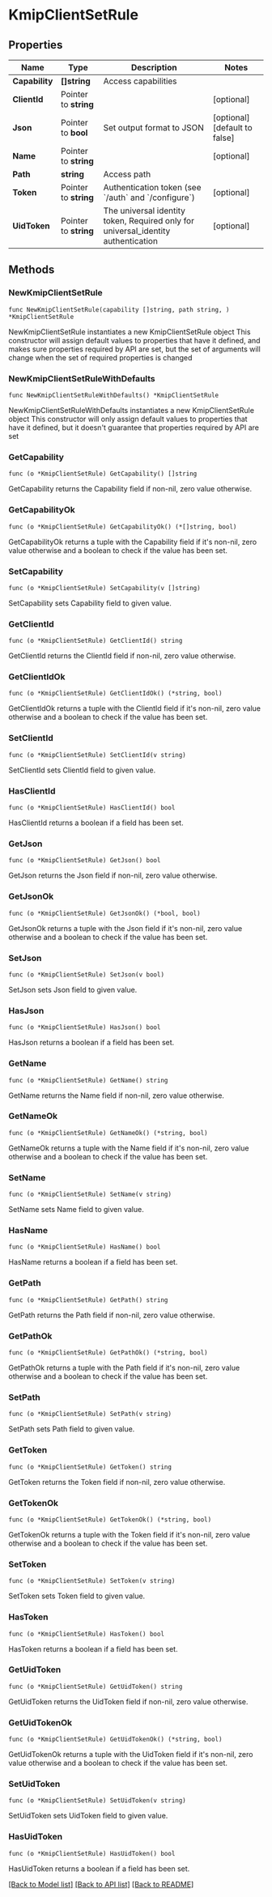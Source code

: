 # KmipClientSetRule

## Properties

Name | Type | Description | Notes
------------ | ------------- | ------------- | -------------
**Capability** | **[]string** | Access capabilities | 
**ClientId** | Pointer to **string** |  | [optional] 
**Json** | Pointer to **bool** | Set output format to JSON | [optional] [default to false]
**Name** | Pointer to **string** |  | [optional] 
**Path** | **string** | Access path | 
**Token** | Pointer to **string** | Authentication token (see &#x60;/auth&#x60; and &#x60;/configure&#x60;) | [optional] 
**UidToken** | Pointer to **string** | The universal identity token, Required only for universal_identity authentication | [optional] 

## Methods

### NewKmipClientSetRule

`func NewKmipClientSetRule(capability []string, path string, ) *KmipClientSetRule`

NewKmipClientSetRule instantiates a new KmipClientSetRule object
This constructor will assign default values to properties that have it defined,
and makes sure properties required by API are set, but the set of arguments
will change when the set of required properties is changed

### NewKmipClientSetRuleWithDefaults

`func NewKmipClientSetRuleWithDefaults() *KmipClientSetRule`

NewKmipClientSetRuleWithDefaults instantiates a new KmipClientSetRule object
This constructor will only assign default values to properties that have it defined,
but it doesn't guarantee that properties required by API are set

### GetCapability

`func (o *KmipClientSetRule) GetCapability() []string`

GetCapability returns the Capability field if non-nil, zero value otherwise.

### GetCapabilityOk

`func (o *KmipClientSetRule) GetCapabilityOk() (*[]string, bool)`

GetCapabilityOk returns a tuple with the Capability field if it's non-nil, zero value otherwise
and a boolean to check if the value has been set.

### SetCapability

`func (o *KmipClientSetRule) SetCapability(v []string)`

SetCapability sets Capability field to given value.


### GetClientId

`func (o *KmipClientSetRule) GetClientId() string`

GetClientId returns the ClientId field if non-nil, zero value otherwise.

### GetClientIdOk

`func (o *KmipClientSetRule) GetClientIdOk() (*string, bool)`

GetClientIdOk returns a tuple with the ClientId field if it's non-nil, zero value otherwise
and a boolean to check if the value has been set.

### SetClientId

`func (o *KmipClientSetRule) SetClientId(v string)`

SetClientId sets ClientId field to given value.

### HasClientId

`func (o *KmipClientSetRule) HasClientId() bool`

HasClientId returns a boolean if a field has been set.

### GetJson

`func (o *KmipClientSetRule) GetJson() bool`

GetJson returns the Json field if non-nil, zero value otherwise.

### GetJsonOk

`func (o *KmipClientSetRule) GetJsonOk() (*bool, bool)`

GetJsonOk returns a tuple with the Json field if it's non-nil, zero value otherwise
and a boolean to check if the value has been set.

### SetJson

`func (o *KmipClientSetRule) SetJson(v bool)`

SetJson sets Json field to given value.

### HasJson

`func (o *KmipClientSetRule) HasJson() bool`

HasJson returns a boolean if a field has been set.

### GetName

`func (o *KmipClientSetRule) GetName() string`

GetName returns the Name field if non-nil, zero value otherwise.

### GetNameOk

`func (o *KmipClientSetRule) GetNameOk() (*string, bool)`

GetNameOk returns a tuple with the Name field if it's non-nil, zero value otherwise
and a boolean to check if the value has been set.

### SetName

`func (o *KmipClientSetRule) SetName(v string)`

SetName sets Name field to given value.

### HasName

`func (o *KmipClientSetRule) HasName() bool`

HasName returns a boolean if a field has been set.

### GetPath

`func (o *KmipClientSetRule) GetPath() string`

GetPath returns the Path field if non-nil, zero value otherwise.

### GetPathOk

`func (o *KmipClientSetRule) GetPathOk() (*string, bool)`

GetPathOk returns a tuple with the Path field if it's non-nil, zero value otherwise
and a boolean to check if the value has been set.

### SetPath

`func (o *KmipClientSetRule) SetPath(v string)`

SetPath sets Path field to given value.


### GetToken

`func (o *KmipClientSetRule) GetToken() string`

GetToken returns the Token field if non-nil, zero value otherwise.

### GetTokenOk

`func (o *KmipClientSetRule) GetTokenOk() (*string, bool)`

GetTokenOk returns a tuple with the Token field if it's non-nil, zero value otherwise
and a boolean to check if the value has been set.

### SetToken

`func (o *KmipClientSetRule) SetToken(v string)`

SetToken sets Token field to given value.

### HasToken

`func (o *KmipClientSetRule) HasToken() bool`

HasToken returns a boolean if a field has been set.

### GetUidToken

`func (o *KmipClientSetRule) GetUidToken() string`

GetUidToken returns the UidToken field if non-nil, zero value otherwise.

### GetUidTokenOk

`func (o *KmipClientSetRule) GetUidTokenOk() (*string, bool)`

GetUidTokenOk returns a tuple with the UidToken field if it's non-nil, zero value otherwise
and a boolean to check if the value has been set.

### SetUidToken

`func (o *KmipClientSetRule) SetUidToken(v string)`

SetUidToken sets UidToken field to given value.

### HasUidToken

`func (o *KmipClientSetRule) HasUidToken() bool`

HasUidToken returns a boolean if a field has been set.


[[Back to Model list]](../README.md#documentation-for-models) [[Back to API list]](../README.md#documentation-for-api-endpoints) [[Back to README]](../README.md)


